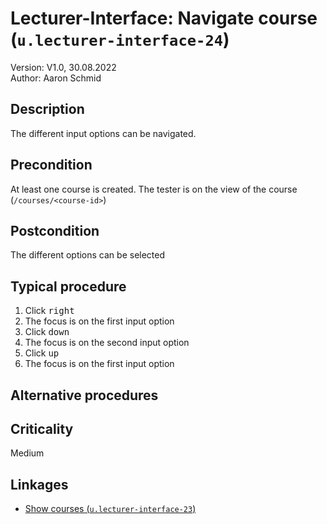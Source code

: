 # Lecturer-Interface: Navigate course (`u.lecturer-interface-24`)


Version: V1.0, 30.08.2022 \
Author: Aaron Schmid

## Description

The different input options can be navigated.

## Precondition

At least one course is created. The tester is on the view of the course (`/courses/<course-id>`)

## Postcondition

The different options can be selected

## Typical procedure

1. Click <kbd>right</kbd>
2. The focus is on the first input option
3. Click <kbd>down</kbd>
4. The focus is on the second input option
5. Click <kbd>up</kbd>
6. The focus is on the first input option

## Alternative procedures

## Criticality

Medium

## Linkages

- [Show courses (`u.lecturer-interface-23`)](u-lecturer-interface-23-navigate-sidebar.md)
